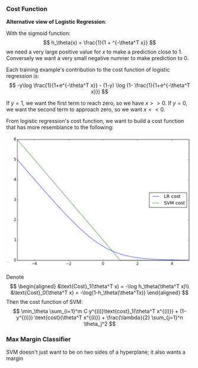 ### Cost Function

__Alternative view of Logistic Regression__:

With the sigmoid function:
$$
h_\theta(x) = \frac{1}{1 + ^{-\theta^T x}}
$$
we need a very large positive value for $x$ to make a prediction close to 1. Conversely we want a very small negative numner to make prediction to 0.

Each training example's contribution to the cost function of logistic regression is:
$$
-y\log \frac{1}{1+e^{-\theta^T x}} - (1-y) \log (1- \frac{1}{1+e^{-\theta^T x}})
$$

If $y = 1$, we want the first term to reach zero, so we have $x >> 0$. If $y = 0$, we want the second term to approach zero, so we want $x << 0$.

From logistic regression's cost function, we want to build a cost function that has more resemblance to the following: 

![cost](cost.png)

Denote 
$$
\begin{aligned}
&\text{Cost}_1(\theta^T x) = -\log h_\theta(\theta^T x)\\
&\text{Cost}_0(\theta^T x) = -\log(1-h_\theta(\theta^Tx)) 
\end{aligned}
$$ 
Then the cost function of SVM:
$$
\min_\theta \sum_{i=1}^m C y^{(i)}\text{cost}_1(\theta^T x^{(i)}) + (1-y^{(i)}) \text{cost}(\theta^T x^{(i)}) + \frac{\lambda}{2} \sum_{j=1}^n \theta_j^2
$$

### Max Margin Classifier

SVM doesn't just want to be on two sides of a hyperplane; it also wants a margin 

